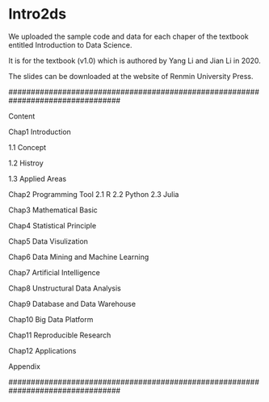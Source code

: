 # Intro2ds

We uploaded the sample code and data for each chaper of the textbook entitled Introduction to Data Science.

It is for the textbook (v1.0) which is authored by Yang Li and Jian Li in 2020.

The slides can be downloaded at the website of Renmin University Press.

#################################################################################

Content

Chap1 Introduction

  1.1 Concept

  1.2 Histroy
  
  1.3 Applied Areas

Chap2 Programming Tool
  2.1 R
  2.2 Python
  2.3 Julia
  
Chap3 Mathematical Basic

Chap4 Statistical Principle

Chap5 Data Visulization

Chap6 Data Mining and Machine Learning

Chap7 Artificial Intelligence

Chap8 Unstructural Data Analysis

Chap9 Database and Data Warehouse

Chap10 Big Data Platform

Chap11 Reproducible Research

Chap12 Applications

Appendix

#################################################################################

